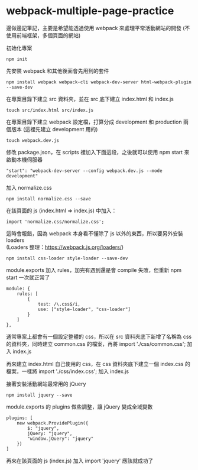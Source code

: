 # webpack-multiple-page-practice
邊做邊記筆記，主要是希望能透過使用 webpack 來處理平常活動網站的開發 (不使用前端框架，多個頁面的網站)

初始化專案  
```
npm init
```

先安裝 webpack 和其他後面會先用到的套件
```
npm install webpack webpack-cli webpack-dev-server html-webpack-plugin --save-dev
```

在專案目錄下建立 src 資料夾，並在 src 底下建立 index.html 和 index.js
```
touch src/index.html src/index.js
```

在專案目錄下建立 webpack 設定檔，打算分成 development 和 production 兩個版本 (這裡先建立 development 用的)
```
touch webpack.dev.js
```

修改 package.json，在 scripts 裡加入下面這段，之後就可以使用 npm start 來啟動本機伺服器
```
"start": "webpack-dev-server --config webpack.dev.js --mode development"
```

加入 normalize.css
```
npm install normalize.css --save
```

在該頁面的 js (index.html => index.js) 中加入：
```
import 'normalize.css/normalize.css';
```

這時會報錯，因為 webpack 本身看不懂除了 js 以外的東西，所以要另外安裝 loaders  
(Loaders 整理：https://webpack.js.org/loaders/)
```
npm install css-loader style-loader --save-dev
```

module.exports 加入 rules，加完有遇到還是會 compile 失敗，但重新 npm start 一次就正常了
```
module: {
    rules: [
        {
            test: /\.css$/i,
            use: ["style-loader", "css-loader"]
        }
    ]
},
```

通常專案上都會有一個設定整體的 css，所以在 src 資料夾底下新增了名稱為 css 的資料夾，同時建立 common.css 的檔案，再將 import './css/common.css'; 加入 index.js

再來建立 index.html 自己使用的 css，在 css 資料夾底下建立一個 index.css 的檔案，一樣將 import './css/index.css'; 加入 index.js

接著安裝活動網站最常用的 jQuery

```
npm install jquery --save
```

module.exports 的 plugins 做些調整，讓 jQuery 變成全域變數
```
plugins: [
    new webpack.ProvidePlugin({
        $: "jquery",
        jQuery: "jquery",
        "window.jQuery": "jquery"
    })
]
```

再來在該頁面的 js (index.js) 加入 import 'jquery' 應該就成功了

